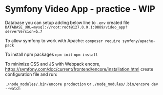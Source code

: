 # Symfony Video App - practice - WIP

Database you can setup adding below line to `.env` created file
`DATABASE_URL=mysql://root:root@127.0.0.1:8889/video_app?serverVersion=5.7`

To allow symfony to work with Apache:
`composer require symfony/apache-pack`

To install npm packages
`npm init`
`npm install`

To minimize CSS and JS with Webpack encore,
https://symfony.com/doc/current/frontend/encore/installation.html
create configuration file and run:


`./node_modules/.bin/encore production`
or
`./node_modules/.bin/encore dev --watch`